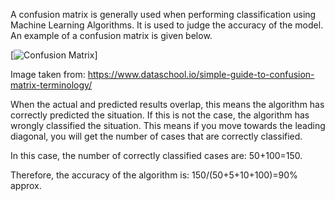 A confusion matrix is generally used when performing classification using Machine Learning Algorithms. It is used to judge the accuracy of the model. An example of a confusion matrix is given below.

[![Confusion Matrix](https://github.com/hiraditya/coding-sajal/blob/master/Machine%20Learning/4/cf_matrix.png)]

Image taken from: https://www.dataschool.io/simple-guide-to-confusion-matrix-terminology/

When the actual and predicted results overlap, this means the algorithm has correctly predicted the situation. If this is not the case, the algorithm has wrongly classified the situation. This means if you move towards the leading diagonal, you will get the number of cases that are correctly classified.

In this case, the number of correctly classified cases are: 50+100=150.

Therefore, the accuracy of the algorithm is: 150/(50+5+10+100)=90% approx.
